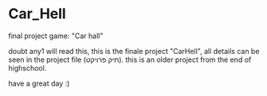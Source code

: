 # Car_Hell
final project game: "Car hall"

doubt any1 will read this,
this is the finale project "CarHell", all details can be seen in the project file (תיק פרויקט).
this is an older project from the end of highschool.

have a great day :)